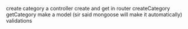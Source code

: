 create category
a controller
create and get in router
createCategory
getCategory
make a model (sir said mongoose will make it automatically)
validations
